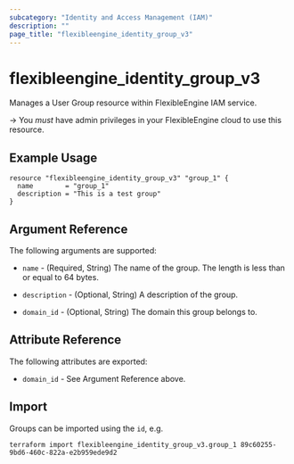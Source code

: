 ```yaml
---
subcategory: "Identity and Access Management (IAM)"
description: ""
page_title: "flexibleengine_identity_group_v3"
---
```


# flexibleengine_identity_group_v3

Manages a User Group resource within FlexibleEngine IAM service.

-> You *must* have admin privileges in your FlexibleEngine cloud to use this resource.

## Example Usage

```hcl
resource "flexibleengine_identity_group_v3" "group_1" {
  name        = "group_1"
  description = "This is a test group"
}
```

## Argument Reference

The following arguments are supported:

* `name` - (Required, String) The name of the group. The length is less than or equal to 64 bytes.

* `description` - (Optional, String) A description of the group.

* `domain_id` - (Optional, String) The domain this group belongs to.

## Attribute Reference

The following attributes are exported:

* `domain_id` - See Argument Reference above.

## Import

Groups can be imported using the `id`, e.g.

```shell
terraform import flexibleengine_identity_group_v3.group_1 89c60255-9bd6-460c-822a-e2b959ede9d2
```
